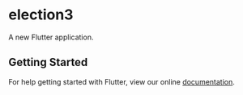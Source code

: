 # election3

A new Flutter application.

## Getting Started

For help getting started with Flutter, view our online
[documentation](https://flutter.io/).
